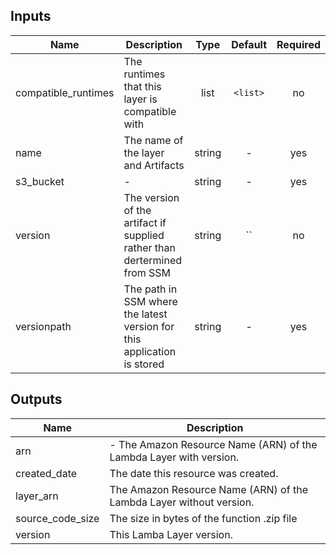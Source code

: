 ## Inputs

| Name | Description | Type | Default | Required |
|------|-------------|:----:|:-----:|:-----:|
| compatible_runtimes | The runtimes that this layer is compatible with | list | `<list>` | no |
| name | The name of the layer and Artifacts | string | - | yes |
| s3_bucket | - | string | - | yes |
| version | The version of the artifact if supplied rather than dertermined from SSM | string | `` | no |
| versionpath | The path in SSM where the latest version for this application is stored | string | - | yes |

## Outputs

| Name | Description |
|------|-------------|
| arn | - The Amazon Resource Name (ARN) of the Lambda Layer with version. |
| created_date | The date this resource was created. |
| layer_arn | The Amazon Resource Name (ARN) of the Lambda Layer without version. |
| source_code_size | The size in bytes of the function .zip file |
| version | This Lamba Layer version. |


